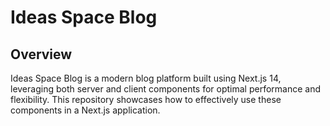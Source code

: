 # Ideas Space Blog


## Overview

Ideas Space Blog is a modern blog platform built using Next.js 14, leveraging both server and client components for optimal performance and flexibility. This repository showcases how to effectively use these components in a Next.js application.
